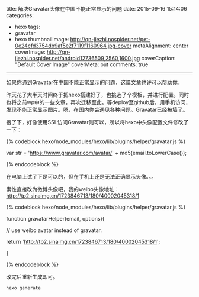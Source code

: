 title: 解决Gravatar头像在中国不能正常显示的问题
date: 2015-09-16 15:14:06
categories:
- hexo
tags:
- gravatar
- hexo
thumbnailImage: http://qn-jiezhi.nospider.net/pet-0e24cfd3754db9af5e2f7119f1160964.jpg-cover
metaAlignment: center
coverImage: http://qn-jiezhi.nospider.net/android12736509,2560,1600.jpg
coverCaption: "Default Cover Image"
coverMeta: out
comments: true

---
如果你遇到Gravatar在中国不能正常显示的问题，这篇文章也许可以帮助你。
<!-- more -->
昨天花了大半天时间终于把hexo搭建好了，也挑选了个模板，并进行配置。同时也将之前wp中的一些文章，再次迁移至此。等deploy至github后，用手机访问，发现不能正常显示图片。嗯，在国内你会遇见各种问题。Gravatar已经被墙了。

搜了下，好像使用SSL访问Gravatar则可以，所以将hexo中头像配置文件修改了一下：

{% codeblock hexo/node_modules/hexo/lib/plugins/helper/gravatar.js %}

var str = 'https://www.gravatar.com/avatar/' + md5(email.toLowerCase());

{% endcodeblock %}

在电脑上试了下是可以的，但在手机上还是无法正确显示头像。。。



索性直接改为微博头像吧，我的weibo头像地址：http://tp2.sinaimg.cn/1723846713/180/40002045318/1

{% codeblock hexo/node_modules/hexo/lib/plugins/helper/gravatar.js %}

function gravatarHelper(email, options){

  // use weibo avatar instead of gravatar.

  return 'http://tp2.sinaimg.cn/1723846713/180/40002045318/1';

}

{% endcodeblock %}



改完后重新生成即可。

```
hexo generate
```